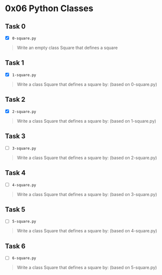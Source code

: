 # 0x06 Python Classes

## Task 0
- [x] `0-square.py`
> Write an empty class Square that defines a square

## Task 1
- [x] `1-square.py`
> Write a class Square that defines a square by: (based on 0-square.py)

## Task 2
- [x] `2-square.py`
> Write a class Square that defines a square by: (based on 1-square.py)

## Task 3
- [ ] `3-square.py`
> Write a class Square that defines a square by: (based on 2-square.py)

## Task 4
- [ ] `4-square.py`
> Write a class Square that defines a square by: (based on 3-square.py)

## Task 5
- [ ] `5-square.py`
> Write a class Square that defines a square by: (based on 4-square.py)

## Task 6
- [ ] `6-square.py`
> Write a class Square that defines a square by: (based on 5-square.py)
